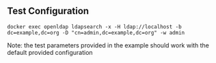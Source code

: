 ## Test Configuration
```
docker exec openldap ldapsearch -x -H ldap://localhost -b dc=example,dc=org -D "cn=admin,dc=example,dc=org" -w admin
```

Note: the test parameters provided in the example should work with the default provided configuration
